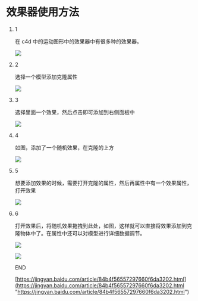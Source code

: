 # 效果器使用方法

1.  1

    在 c4d 中的运动图形中的效果器中有很多种的效果器。

    ![](https://exp-picture.cdn.bcebos.com/604e9556ad042e6870118f5585f85856d43dd14c.jpg?x-bce-process=image%2Fresize%2Cm_lfit%2Cw_500%2Climit_1%2Fformat%2Cf_jpg%2Fquality%2Cq_80)

2.  2

    选择一个模型添加克隆属性

    ![](https://exp-picture.cdn.bcebos.com/cd93a5665159854062d2da56b5a23a42a17ac44c.jpg?x-bce-process=image%2Fresize%2Cm_lfit%2Cw_500%2Climit_1%2Fformat%2Cf_jpg%2Fquality%2Cq_80)

3.  3

    选择里面一个效果，然后点击即可添加到右侧面板中

    ![](https://exp-picture.cdn.bcebos.com/18aebc5f0c14c27bad7a583d2a46b7b1eff9394d.jpg?x-bce-process=image%2Fresize%2Cm_lfit%2Cw_500%2Climit_1%2Fformat%2Cf_jpg%2Fquality%2Cq_80)

4.  4

    如图，添加了一个随机效果，在克隆的上方

    ![](https://exp-picture.cdn.bcebos.com/023cff37c97622bcf33d11d3a05fd5460496284d.jpg?x-bce-process=image%2Fresize%2Cm_lfit%2Cw_500%2Climit_1%2Fformat%2Cf_jpg%2Fquality%2Cq_80)

5.  5

    想要添加效果的时候，需要打开克隆的属性，然后再属性中有一个效果属性，打开效果

    ![](https://exp-picture.cdn.bcebos.com/460fdc8333bf3befa9b78e0c3f3ea8db564a1a4d.jpg?x-bce-process=image%2Fresize%2Cm_lfit%2Cw_500%2Climit_1%2Fformat%2Cf_jpg%2Fquality%2Cq_80)

6.  6

    打开效果后，将随机效果拖拽到此处，如图，这样就可以直接将效果添加到克隆物体中了。在属性中还可以对模型进行详细数据调节。

    ![](https://exp-picture.cdn.bcebos.com/dd58d02c5b1b1ede5d247e8d981fceecd2d90f4d.jpg?x-bce-process=image%2Fresize%2Cm_lfit%2Cw_500%2Climit_1%2Fformat%2Cf_jpg%2Fquality%2Cq_80)

    ![](https://exp-picture.cdn.bcebos.com/58021a0148fe1e42e893da65c2299a883813034d.jpg?x-bce-process=image%2Fresize%2Cm_lfit%2Cw_500%2Climit_1%2Fformat%2Cf_jpg%2Fquality%2Cq_80)

    END&#x20;

    [https://jingyan.baidu.com/article/84b4f56557297660f6da3202.html](https://jingyan.baidu.com/article/84b4f56557297660f6da3202.html "https://jingyan.baidu.com/article/84b4f56557297660f6da3202.html")
